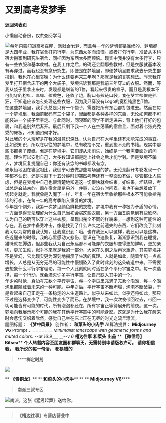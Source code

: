 # 又到高考发梦季

[**返回列表页**](/gzh/槽边往事)

小懒自动备份，仅供查阅学习

![](https://mmbiz.qpic.cn/mmbiz_jpg/Ia6gU9JNtkr151C833DicQFMxwibWicSMfu1aa7VwVOKBqkc4icDWSHyzzL2lpaMJkwphZlWPwm9v2a9qDpKOlQMNg/640?wx_fmt=jpeg&from;=appmsg)每年只要知道高考在即，我就会发梦，而且每一年的梦境都是连续的。梦境都是大四毕业，我在宿舍打包行李，为东西太多而烦恼。或者打包行李，准备从本科宿舍搬家到研究生宿舍，同样因为东西太多而烦恼。现实中我并没有太多行李，只有一些衣服和基本教材。在我工作之后，的确还会翻那些教材，但是衣服就基本没有再穿过。而我也没有念研究生，即便是在梦境里，即便梦境里要求我去研究生部报到，我也在心里哀嚎：为什么还要再来三年啊？那就是我的真实想法。昨天我在梦里打开宿舍床下的两个大袋子，梦境告诉我那是我前三年穿过的衣服。然而，等我从袋子里拿出来时，发现都是崭新的T恤，看起来很贵的样子。而且是我根本不可能穿的粉红、军绿、橙黄色，还收了边，胸口有拉链口袋。我在梦里都很是抓狂，不知道应该怎么处理这些衣服，因为我只穿没有Logo的宽松纯黑色T恤。  
在这些梦境里，我手头总是只有一个袋子，需要把所有东西都打包进去。然而在每一个梦境里，我面前起码有三个袋子，里面都是各种各样的东西，无论如何都不可能装进一个袋子里带走。与此同时，同寝室的同学不断走进来，背上他们打好的包裹，和我道别然后离开。最后只剩下我一个人在空荡荡的宿舍里，面对着七张光秃秃的床板，不知道如何才好。  
对此我的个人理解是在我的潜意识深处，认为自己在大学里还有未能完成的事宜。比如说知识，所以在以往的梦境中，总有收拾不完，重到搬不走的书籍。现实中那些书都卖了废纸，但是在梦境中，它们却从未消失，始终是一个我需要面对的问题。理性可以安慰自己，大多数知识都是走上社会之后才能学到。但是梦境不骗人，梦境反复提醒自己：你还有该念的书却都没有念。  
和永恒地困在寝室相比，我倒宁可去做那些考场里的梦。无论是翻开考卷发现一个字都不认识，还是只剩下十五分钟时却突然考卷还有一整面没有做，尽管都让人焦虑，但是在梦境中自己也很清楚地知道这一切很快就会结束。好结果，坏结果，考试总是会结束的。困在宿舍里是另外一件事，它没有时间表，我也不会想着放下一切起身就走。我就像是入魔了一样，年复一年在宿舍里收拾那些根本不可能收拾完毕的行李，在每一年的高考季陷入重复的梦境。  
今年是个例外，我第一次梦见颜色鲜艳的衣物。梦境中我有一种极为矛盾的心情，一方面觉得无法理解为什么自己当初会买这些衣服，另一方面又感觉到有些欣然，认为自己的确可以穿上这些衣服，呈现出完全不同的样貌来。一想到这种可能性的存在，我在梦中备受冲击，像是找到了什么许久之前遗失的东西，它们改变了此刻我习以为常的自我认知，让我意识到：哦，也许我还可以这样，我还可以是这样。临近醒来的时候，我的心里感动又悲伤，意识在飞速恢复，渐渐意识到我在睡觉，猫咪就在脚边，但那些我认为自己永远都不可能穿的衣服却变得更加鲜明，更加亲切，更加生动，似乎本来就是我的一部分，大家在久别之后再次重逢。其实梦境并不是梦幻，它比现实更为深刻地揭示了生活的真理。人就是如此，随着年纪一点点增长，人总是从无穷无尽的可能性中慢慢坠入了此时此刻的这条轨道中来。不需要去想象什么平行宇宙理论，每一个人此刻就同时活在多个平行宇宙之中。每一次选择，每一个行动，就会湮灭许多平行宇宙，让自己跌入其中的一个。  
年少的时候，身边有无数个平行宇宙，每一个宇宙里充满了无数个泡泡，每一个泡泡里都隐藏着未来的一种可能。中年之后，平行宇宙不断坍塌，泡泡不断破裂，于是看起来自己正走在一条稳定的人生道路上。似乎从来如此，似乎还将如此，那只不过是选择变少了，可能性变少了而已。在梦境中，我一次次被带回过去，带回一切可能皆有可能的时代，所有泡泡都还在，所有宇宙正等待展开的前夜。这一次，梦境向我展示那个可能的我在其他平行宇宙中的可能身影。这就是为什么我在醒来时会悲伤交织着欣然，感觉自己坐在床上正在无尽的时光之流里漂流。  
题图标题： **《梦中风景》** 创作者： **和菜头的小肉手** AI算法提供： **Midjourney V6** Prompt： _ _ _ _ _
__ _Minimalist landscape with geometric forms and muted colors. --ar 16:9____
___\--v 6_ **槽边往事** **和菜头 出品** ** **【微信号】** **Bitsea****
**个人转载内容至朋友圈和群聊天，无需特别申请版权许可。** **请你相信我，** **我所说的每一句话，** **都是错的**

>  ******禅定时刻**

![](https://mmbiz.qpic.cn/mmbiz_jpg/Ia6gU9JNtkr151C833DicQFMxwibWicSMfuf0HGMKOo5SGHLd7qm1NgeMdicowOsm5uJ9pHOoIRcXyhKbDqer7XOJw/640?wx_fmt=jpeg&from;=appmsg)

 ** **《青铜龙》**** ** **和菜头的小肉手**** ** ** **Midjourney V6******

>  **南派三叔专区**

![](https://mmbiz.qpic.cn/mmbiz_jpg/Ia6gU9JNtkr151C833DicQFMxwibWicSMfu7cJWDQPGp79g7fcUKfHBTYZCywqxc0Uu9toUpjWfjGg2ntkTTVfbyw/640?wx_fmt=jpeg&from;=appmsg)南派，这张《猛男起舞》送给你。
****

>  **《槽边往事》专营店营业中**

  

  

